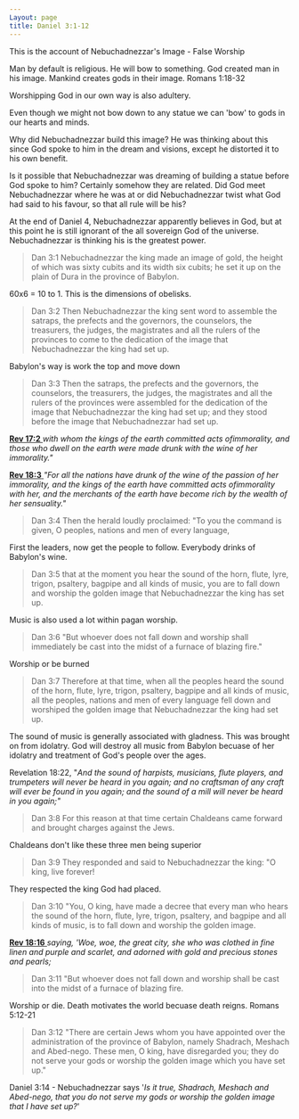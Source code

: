 ```yaml
---
Layout: page
title: Daniel 3:1-12
---
```


This is the account of Nebuchadnezzar's Image - False Worship

Man by default is religious. He will bow to something. God created man in his image. Mankind creates gods in their image. Romans 1:18-32

Worshipping God in our own way is also adultery. 

Even though we might not bow down to any statue we can 'bow' to gods in our hearts and minds. 

Why did Nebuchadnezzar build this image? He was thinking about this since God spoke to him in the dream and visions, except he distorted it to his own benefit. 

Is it possible that Nebuchadnezzar was dreaming of building a statue before God spoke to him? Certainly somehow they are related. Did God meet Nebuchadnezzar where he was at or did Nebuchadnezzar twist what God had said to his favour, so that all rule will be his? 

At the end of Daniel 4, Nebuchadnezzar apparently believes in God, but at this point he is still ignorant of the all sovereign God of the universe. Nebuchadnezzar is thinking his is the greatest power. 

>Dan 3:1  Nebuchadnezzar the king made an image of gold, the height of which was sixty cubits and its width six cubits; he set it up on the plain of Dura in the province of Babylon.

60x6 = 10 to 1. This is the dimensions of obelisks.


>Dan 3:2  Then Nebuchadnezzar the king sent word to assemble the satraps, the prefects and the governors, the counselors, the treasurers, the judges, the magistrates and all the rulers of the provinces to come to the dedication of the image that Nebuchadnezzar the king had set up.

Babylon's way is work the top and move down 

>Dan 3:3  Then the satraps, the prefects and the governors, the counselors, the treasurers, the judges, the magistrates and all the rulers of the provinces were assembled for the dedication of the image that Nebuchadnezzar the king had set up; and they stood before the image that Nebuchadnezzar had set up.

[**Rev 17:2** ](verseid:66.17.2) *with whom the kings of the earth committed acts ofimmorality, and those who dwell on the earth were made drunk with the wine of her immorality."*

[**Rev 18:3** ](verseid:66.18.3) *"For all the nations have drunk of the wine of the passion of her immorality, and the kings of the earth have committed acts ofimmorality with her, and the merchants of the earth have become rich by the wealth of her sensuality."*

>Dan 3:4  Then the herald loudly proclaimed: "To you the command is given, O peoples, nations and men of every language,

First the leaders, now get the people to follow. Everybody drinks of Babylon's wine.

>Dan 3:5  that at the moment you hear the sound of the horn, flute, lyre, trigon, psaltery, bagpipe and all kinds of music, you are to fall down and worship the golden image that Nebuchadnezzar the king has set up.

Music is also used a lot within pagan worship. 

>Dan 3:6  "But whoever does not fall down and worship shall immediately be cast into the midst of a furnace of blazing fire."

Worship or be burned

>Dan 3:7  Therefore at that time, when all the peoples heard the sound of the horn, flute, lyre, trigon, psaltery, bagpipe and all kinds of music, all the peoples, nations and men of every language fell down and worshiped the golden image that Nebuchadnezzar the king had set up.

The sound of music is generally associated with gladness. This was brought on from idolatry. God will destroy all music from Babylon becuase of her idolatry and treatment of God's people over the ages. 

Revelation 18:22, "*And the sound of harpists, musicians, flute players, and trumpeters will never be heard in you again; and no craftsman of any craft will ever be found in you again; and the sound of a mill will never be heard in you again;"*

>Dan 3:8  For this reason at that time certain Chaldeans came forward and brought charges against the Jews.

Chaldeans don't like these three men being superior

>Dan 3:9  They responded and said to Nebuchadnezzar the king: "O king, live forever!

They respected the king God had placed.

>Dan 3:10  "You, O king, have made a decree that every man who hears the sound of the horn, flute, lyre, trigon, psaltery, and bagpipe and all kinds of music, is to fall down and worship the golden image.

[**Rev 18:16** ](verseid:66.18.16) *saying, 'Woe, woe, the great city, she who was clothed in fine linen and purple and scarlet, and adorned with gold and precious stones and pearls;*

>Dan 3:11  "But whoever does not fall down and worship shall be cast into the midst of a furnace of blazing fire.

Worship or die. Death motivates the world becuase death reigns. Romans 5:12-21

>Dan 3:12  "There are certain Jews whom you have appointed over the administration of the province of Babylon, namely Shadrach, Meshach and Abed-nego. These men, O king, have disregarded you; they do not serve your gods or worship the golden image which you have set up."

Daniel 3:14 - Nebuchadnezzar says '*Is it true, Shadrach, Meshach and Abed-nego, that you do not serve my gods or worship the golden image that I have set up?*'



